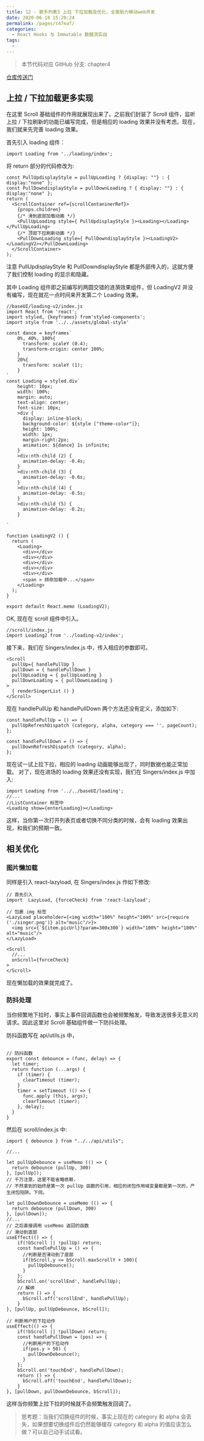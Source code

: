 ```yaml
---
title: 12 - 歌手列表3 上拉 下拉加载及优化，全面助力移动web开发
date: 2020-06-18 15:20:24
permalink: /pages/c47eaf/
categories:
  - React Hooks 与 Immutable 数据流实战
tags:
  - 
---
```

> 本节代码对应 GitHub 分支: chapter4

[仓库传送门](https://github.com/sanyuan0704/react-cloud-music/tree/chapter4)

## 上拉 / 下拉加载更多实现

在这里 Scroll 基础组件的作用就展现出来了。之前我们封装了 Scroll 组件，监听上拉 / 下拉刷新的功能已编写完成，但是相应的 loading 效果并没有考虑。现在，我们就来先完善 loading 效果。

首先引入 loading 组件：

```
import Loading from '../loading/index';

```

将 return 部分的代码修改为:

```
const PullUpdisplayStyle = pullUpLoading ? {display: ""} : { display:"none" };
const PullDowndisplayStyle = pullDownLoading ? { display: ""} : { display:"none" };
return (
  <ScrollContainer ref={scrollContaninerRef}>
    {props.children}
    {/* 滑到底部加载动画 */}
    <PullUpLoading style={ PullUpdisplayStyle }><Loading></Loading></PullUpLoading>
    {/* 顶部下拉刷新动画 */}
    <PullDownLoading style={ PullDowndisplayStyle }><LoadingV2></LoadingV2></PullDownLoading>
  </ScrollContainer>
);

```

注意 PullUpdisplayStyle 和 PullDowndisplayStyle 都是外部传入的，这就方便了我们控制 loading 的显示和隐藏。

其中 Loading 组件即之前编写的两圆交错的涟漪效果组件，但 LoadingV2 并没有编写，现在就花一点时间来开发第二个 Loading 效果。

```
//baseUI/loading-v2/index.js
import React from 'react';
import styled, {keyframes} from'styled-components';
import style from '../../assets/global-style'

const dance = keyframes`
    0%, 40%, 100%{
      transform: scaleY (0.4);
      transform-origin: center 100%;
    }
    20%{
      transform: scaleY (1);
    }
`
const Loading = styled.div`
    height: 10px;
    width: 100%;
    margin: auto;
    text-align: center;
    font-size: 10px;
    >div {
      display: inline-block;
      background-color: ${style ["theme-color"]};
      height: 100%;
      width: 1px;
      margin-right:2px;
      animation: ${dance} 1s infinite;
    }
    >div:nth-child (2) {
      animation-delay: -0.4s;
    }
    >div:nth-child (3) {
      animation-delay: -0.6s;
    }
    >div:nth-child (4) {
      animation-delay: -0.5s;
    }
    >div:nth-child (5) {
      animation-delay: -0.2s;
    } 

`

function LoadingV2 () {
  return (
    <Loading>
      <div></div>
      <div></div>
      <div></div>
      <div></div>
      <div></div>
      <span > 拼命加载中...</span>
    </Loading>
  );
}
 
export default React.memo (LoadingV2);

```

OK, 现在在 scroll 组件中引入。

```
//scroll/index.js
import Loading2 from '../loading-v2/index';

```

接下来，我们在 Singers/index.js 中，传入相应的参数即可。

```
<Scroll
  pullUp={ handlePullUp }
  pullDown = { handlePullDown }
  pullUpLoading = { pullUpLoading }
  pullDownLoading = { pullDownLoading }
>
  { renderSingerList () }
</Scroll>

```

现在 handlePullUp 和 handlePullDown 两个方法还没有定义，添加如下:

```
const handlePullUp = () => {
  pullUpRefreshDispatch (category, alpha, category === '', pageCount);
};

const handlePullDown = () => {
  pullDownRefreshDispatch (category, alpha);
};

```

现在试一试上拉下拉，相应的 loading 动画能够出现了，同时数据也能正常加载。 对了，现在进场的 loading 效果还没有实现，我们在 Singers/index.js 中加入:

```
import Loading from '../../baseUI/loading';
//...
//ListContainer 标签中
<Loading show={enterLoading}></Loading>

```

这样，当你第一次打开列表页或者切换不同分类的时候，会有 loading 效果出现，和我们的预期一致。

## 相关优化

### 图片懒加载

同样是引入 react-lazyload, 在 Singers/index.js 作如下修改:

```
// 首先引入
import  LazyLoad, {forceCheck} from 'react-lazyload';

// 包裹 img 标签
<LazyLoad placeholder={<img width="100%" height="100%" src={require ('./singer.png')} alt="music"/>}>
  <img src={`${item.picUrl}?param=300x300`} width="100%" height="100%" alt="music"/>
</LazyLoad>

<Scroll
  //...
  onScroll={forceCheck}
>
</Scroll>

```

现在懒加载的效果就完成了。

### 防抖处理

当你频繁地下拉时，事实上事件回调函数也会被频繁触发，导致发送很多无意义的请求。因此这里对 Scroll 基础组件做一下防抖处理。

防抖函数写在 api/utils.js 中，

```

// 防抖函数
export const debounce = (func, delay) => {
  let timer;
  return function (...args) {
    if (timer) {
      clearTimeout (timer);
    }
    timer = setTimeout (() => {
      func.apply (this, args);
      clearTimeout (timer);
    }, delay);
  }
}

```

然后在 scroll/index.js 中:

```
import { debounce } from "../../api/utils";

//...

let pullUpDebounce = useMemo (() => {
  return debounce (pullUp, 300)
}, [pullUp]);
// 千万注意，这里不能省略依赖，
// 不然拿到的始终是第一次 pullUp 函数的引用，相应的闭包作用域变量都是第一次的，产生闭包陷阱。下同。

let pullDownDebounce = useMemo (() => {
  return debounce (pullDown, 300)
}, [pullDown]);
//...
// 之后直接调用 useMemo 返回的函数
// 滑动到底部
useEffect(() => {
    if(!bScroll || !pullUp) return;
    const handlePullUp = () => {
      //判断是否滑动到了底部
      if(bScroll.y <= bScroll.maxScrollY + 100){
        pullUpDebounce();
      }
    };
    bScroll.on('scrollEnd', handlePullUp);
    // 解绑
    return () => {
      bScroll.off('scrollEnd', handlePullUp);
    }
}, [pullUp, pullUpDebounce, bScroll]);

// 判断用户的下拉动作
useEffect(() => {
    if(!bScroll || !pullDown) return;
    const handlePullDown = (pos) => {
      //判断用户的下拉动作
      if(pos.y > 50) {
        pullDownDebounce();
      }
    };
    bScroll.on('touchEnd', handlePullDown);
    return () => {
      bScroll.off('touchEnd', handlePullDown);
    }
}, [pullDown, pullDownDebounce, bScroll]);

```

这样当你频繁上拉下拉的时候就不会频繁触发回调了。

> 思考题：当我们切换组件的时候，事实上现在的 category 和 alpha 会丢失，如果想要切换组件后仍然能够缓存 category 和 alpha 的值应该怎么做？可以自己动手试试看。